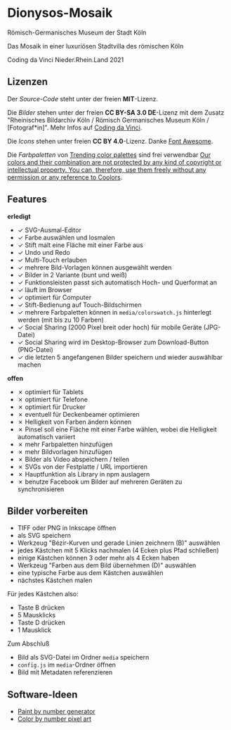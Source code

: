 # Dionysos-Mosaik

Römisch-Germanisches Museum der Stadt Köln

Das Mosaik in einer luxuriösen Stadtvilla des römischen Köln

Coding da Vinci Nieder.Rhein.Land 2021

## Lizenzen

Der *Source-Code* steht unter der freien **MIT**-Lizenz.

Die *Bilder* stehen unter der freien **CC BY-SA 3.0 DE**-Lizenz mit dem Zusatz "Rheinisches Bildarchiv Köln / Römisch Germanisches Museum Köln / [Fotograf*in]".
Mehr Infos auf [Coding da Vinci](https://codingdavinci.de/daten/das-mosaik-einer-luxurioesen-stadtvilla-des-roemischen-koeln).

Die *Icons* stehen unter freien **CC BY 4.0**-Lizenz. Danke [Font Awesome](https://fontawesome.com/v5.15/icons?d=gallery&p=2&m=free).

Die *Farbpaletten* von [Trending color palettes](https://coolors.co/palettes/trending) sind frei verwendbar [Our colors and their combination are not protected by any kind of copyright or intellectual property. You can, therefore, use them freely without any permission or any reference to Coolors](https://help.coolors.co/hc/en-us/articles/360010649799-Do-I-need-special-permissions-to-use-your-colors-).

## Features

**erledigt**

- &check; SVG-Ausmal-Editor
- &check; Farbe auswählen und losmalen
- &check; Stift malt eine Fläche mit einer Farbe aus
- &check; Undo und Redo
- &check; Multi-Touch erlauben
- &check; mehrere Bild-Vorlagen können ausgewählt werden
- &check; Bilder in 2 Variante (bunt und weiß)
- &check; Funktionsleisten passt sich automatisch Hoch- und Querformat an
- &check; läuft im Browser
- &check; optimiert für Computer
- &check; Stift-Bedienung auf Touch-Bildschirmen
- &check; mehrere Farbpaletten können in `media/colorswatch.js` hinterlegt werden (mit bis zu 10 Farben)
- &check; Social Sharing (2000 Pixel breit oder hoch) für mobile Geräte (JPG-Datei)
- &check; Social Sharing wird im Desktop-Browser zum Download-Button (PNG-Datei)
- &check; die letzten 5 angefangenen Bilder speichern und wieder auswählbar machen

**offen**

- &cross; optimiert für Tablets
- &cross; optimiert für Telefone
- &cross; optimiert für Drucker
- &cross; eventuell für Deckenbeamer optimieren
- &cross; Helligkeit von Farben ändern können
- &cross; Pinsel soll eine Fläche mit einer Farbe wählen, wobei die Helligkeit automatisch variiert
- &cross; mehr Farbpaletten hinzufügen
- &cross; mehr Bildvorlagen hinzufügen
- &cross; Bilder als Video abspeichern / teilen
- &cross; SVGs von der Festplatte / URL importieren
- &cross; Hauptfunktion als Library in npm auslagern
- &cross; benutze Facebook um Bilder auf mehreren Geräten zu synchronisieren

## Bilder vorbereiten

- TIFF oder PNG in Inkscape öffnen
- als SVG speichern
- Werkzeug "Bézir-Kurven und gerade Linien zeichnern (B)" auswählen
- jedes Kästchen mit 5 Klicks nachmalen (4 Ecken plus Pfad schließen)
- einige Kästchen können 3 oder mehr als 4 Ecken haben
- Werkzeug "Farben aus dem Bild übernehmen (D)" auswählen
- eine typische Farbe aus dem Kästchen auswählen
- nächstes Kästchen malen

Für jedes Kästchen also:

- Taste B drücken
- 5 Mausklicks
- Taste D drücken
- 1 Mausklick

Zum Abschluß

- Bild als SVG-Datei im Ordner `media` speichern
- `config.js` im `media`-Ordner öffnen
- Bild mit Metadaten referenzieren

## Software-Ideen

- [Paint by number generator](https://drake7707.github.io/paintbynumbersgenerator/index.html)
- [Color by number pixel art](https://codepen.io/mathhulk/pen/VwaXOXR)
